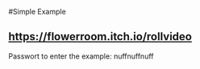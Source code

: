 #Simple Example

## https://flowerroom.itch.io/rollvideo

Passwort to enter the example: nuffnuffnuff
